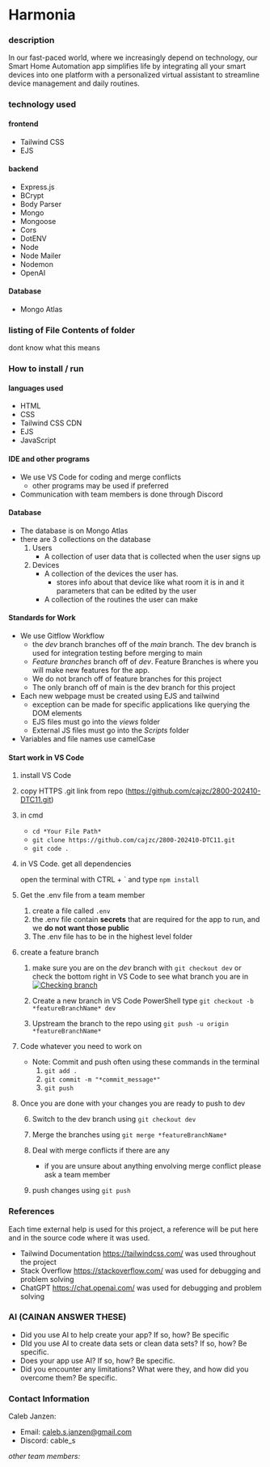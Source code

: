 # Harmonia
### description
In our fast-paced world, where we increasingly depend on technology, our Smart Home Automation app simplifies life by integrating all your smart devices into one platform with a personalized virtual assistant to streamline device management and daily routines.
### technology used

#### frontend
- Tailwind CSS
- EJS

#### backend
- Express.js
- BCrypt
- Body Parser
- Mongo
- Mongoose
- Cors
- DotENV
- Node
- Node Mailer
- Nodemon
- OpenAI

#### Database
- Mongo Atlas

### listing of File Contents of folder
dont know what this means

### How to install / run
#### languages used
- HTML
- CSS
- Tailwind CSS CDN
- EJS
- JavaScript

#### IDE and other programs
- We use VS Code for coding and merge conflicts
	- other programs may be used if preferred
- Communication with team members is done through Discord

#### Database
- The database is on Mongo Atlas
- there are 3 collections on the database
	1. Users
		- A collection of user data that is collected when the user signs up
	2. Devices
		- A collection of the devices the user has.
			- stores info about that device like what room it is in and it parameters that can be edited by the user
		- A collection of the routines the user can make

#### Standards for Work
- We use Gitflow Workflow 
	- the *dev* branch branches off of the *main* branch. The dev branch is used for integration testing before merging to main
	- *Feature branches* branch off of *dev*. Feature Branches is where you will make new features for the app.
	- We do not branch off of feature branches for this project
	- The only branch off of main is the dev branch for this project
- Each new webpage must be created using EJS and tailwind
	- exception can be made for specific applications like querying the DOM elements
	- EJS files must go into the *views* folder
	- External JS files must go into the *Scripts* folder
- Variables and file names use camelCase

#### Start work in VS Code
1. install VS Code
2. copy HTTPS .git link from repo (https://github.com/cajzc/2800-202410-DTC11.git)
3. in cmd
   - `cd *Your File Path*`
   - `git clone https://github.com/cajzc/2800-202410-DTC11.git`
   - `git code .`

4. in VS Code. get all dependencies

	open the terminal with CTRL + \` and type `npm install`

6. Get the .env file from a team member
	1. create a file called `.env` 
	2. the .env file contain **secrets** that are required for the app to run, and we **do not want those public**
	3. The .env file has to be in the highest level folder

7. create a feature branch
	1. make sure you are on the *dev* branch with `git checkout dev` or check the bottom right in VS Code to see what branch you are in[![Checking branch](https://cdn.discordapp.com/attachments/1060777468925071511/1245879209726050304/image.png?ex=665a5aee&is=6659096e&hm=fb855f91ca5b471f744c734f39be8c5c908549212ee51c2ce4b538e2faa572d8& "Checking branch")](https://cdn.discordapp.com/attachments/1060777468925071511/1245879209726050304/image.png?ex=665a5aee&is=6659096e&hm=fb855f91ca5b471f744c734f39be8c5c908549212ee51c2ce4b538e2faa572d8& "Checking branch")
	2. Create a new branch
		in VS Code PowerShell type `git checkout -b *featureBranchName* dev`

	3. Upstream the branch to the repo using 
	`git push -u origin *featureBranchName*`
2. Code whatever you need to work on
	- Note: Commit and push often using these commands in the terminal
		1. `git add .`
		2. `git commit -m "*commit_message*"`
		3. `git push`
3. Once you are done with your changes you are ready to push to dev

	6. Switch to the dev branch using `git checkout dev`

	7. Merge the branches using `git merge *featureBranchName*`

	8. Deal with merge conflicts if there are any
		- if you are unsure about anything envolving merge conflict please ask a team member

	9. push changes using `git push`

### References
Each time external help is used for this project, a reference will be put here and in the source code where it was used.
- Tailwind Documentation https://tailwindcss.com/ was used throughout the project
- Stack Overflow https://stackoverflow.com/ was used for debugging and problem solving
- ChatGPT https://chat.openai.com/ was used for debugging and problem solving

### AI (CAINAN ANSWER THESE)
- Did you use AI to help create your app? If so, how? Be specific
- DId you use AI to create data sets or clean data sets? If so, how? Be specific.
- Does your app use AI? If so, how? Be specific.
- Did you encounter any limitations? What were they, and how did you overcome them? Be specific.

### Contact Information
Caleb Janzen:
- Email: caleb.s.janzen@gmail.com
- Discord: cable_s

*other team members:*
